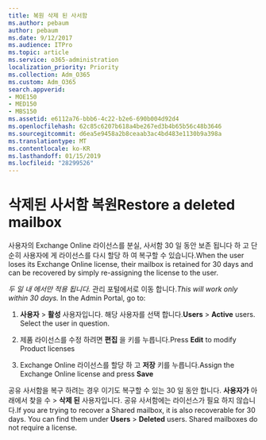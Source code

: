 ```yaml
---
title: 복원 삭제 된 사서함
ms.author: pebaum
author: pebaum
ms.date: 9/12/2017
ms.audience: ITPro
ms.topic: article
ms.service: o365-administration
localization_priority: Priority
ms.collection: Adm_O365
ms.custom: Adm_O365
search.appverid:
- MOE150
- MED150
- MBS150
ms.assetid: e6112a76-bbb6-4c22-b2e6-690b004d92d4
ms.openlocfilehash: 62c85c6207b618a4be267ed3b4b65b56c48b3646
ms.sourcegitcommit: d6ea5e9458a2b8ceaab3ac4bd483e1130b9a398a
ms.translationtype: MT
ms.contentlocale: ko-KR
ms.lasthandoff: 01/15/2019
ms.locfileid: "28299526"
---
```

# <a name="restore-a-deleted-mailbox"></a><span data-ttu-id="769d3-102">삭제된 사서함 복원</span><span class="sxs-lookup"><span data-stu-id="769d3-102">Restore a deleted mailbox</span></span>

<span data-ttu-id="769d3-103">사용자의 Exchange Online 라이선스를 분실, 사서함 30 일 동안 보존 됩니다 하 고 단순히 사용자에 게 라이선스를 다시 할당 하 여 복구할 수 있습니다.</span><span class="sxs-lookup"><span data-stu-id="769d3-103">When the user loses its Exchange Online license, their mailbox is retained for 30 days and can be recovered by simply re-assigning the license to the user.</span></span>
  
 <span data-ttu-id="769d3-p101">*두 일 내 에서만 적용 됩니다.*  관리 포털에서로 이동 합니다.</span><span class="sxs-lookup"><span data-stu-id="769d3-p101">*This will work only within 30 days.*  In the Admin Portal, go to:</span></span> 
  
1. <span data-ttu-id="769d3-p102">**사용자** \> **활성** 사용자입니다. 해당 사용자를 선택 합니다.</span><span class="sxs-lookup"><span data-stu-id="769d3-p102">**Users** \> **Active** users. Select the user in question.</span></span> 
    
2. <span data-ttu-id="769d3-108">제품 라이선스를 수정 하려면 **편집** 을 키를 누릅니다.</span><span class="sxs-lookup"><span data-stu-id="769d3-108">Press **Edit** to modify Product licenses</span></span> 
    
3. <span data-ttu-id="769d3-109">Exchange Online 라이선스를 할당 하 고 **저장** 키를 누릅니다.</span><span class="sxs-lookup"><span data-stu-id="769d3-109">Assign the Exchange Online license and press **Save**</span></span>
    
<span data-ttu-id="769d3-p103">공유 사서함을 복구 하려는 경우 이기도 복구할 수 있는 30 일 동안 합니다. **사용자가** 아래에서 찾을 수 \> **삭제 된** 사용자입니다. 공유 사서함에는 라이선스가 필요 하지 않습니다.</span><span class="sxs-lookup"><span data-stu-id="769d3-p103">If you are trying to recover a Shared mailbox, it is also recoverable for 30 days. You can find them under **Users** \> **Deleted** users. Shared mailboxes do not require a license.</span></span> 
  

